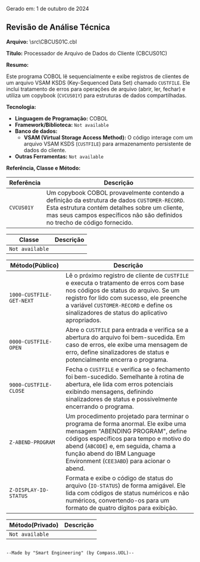 Gerado em: 1 de outubro de 2024

## Revisão de Análise Técnica

**Arquivo:**  \src\CBCUS01C.cbl

**Título:**  Processador de Arquivo de Dados do Cliente (CBCUS01C)

**Resumo:** 

Este programa COBOL lê sequencialmente e exibe registros de clientes de um arquivo VSAM KSDS (Key-Sequenced Data Set) chamado `CUSTFILE`. Ele inclui tratamento de erros para operações de arquivo (abrir, ler, fechar) e utiliza um copybook (`CVCUS01Y`) para estruturas de dados compartilhadas.

**Tecnologia:**

* **Linguagem de Programação:** COBOL
* **Framework/Biblioteca:** `Not available`
* **Banco de dados:**
  * **VSAM (Virtual Storage Access Method):** O código interage com um arquivo VSAM KSDS (`CUSTFILE`) para armazenamento persistente de dados do cliente. 
* **Outras Ferramentas:** `Not available`

**Referência, Classe e Método:**

| Referência | Descrição |
|---|---|
|  `CVCUS01Y` |  Um copybook COBOL provavelmente contendo a definição da estrutura de dados `CUSTOMER-RECORD`. Esta estrutura contém detalhes sobre um cliente, mas seus campos específicos não são definidos no trecho de código fornecido. |

| Classe | Descrição |
|---|---|
| `Not available` |  |

| Método(Público) | Descrição |
|---|---|
| `1000-CUSTFILE-GET-NEXT` | Lê o próximo registro de cliente de `CUSTFILE` e executa o tratamento de erros com base nos códigos de status do arquivo. Se um registro for lido com sucesso, ele preenche a variável `CUSTOMER-RECORD` e define os sinalizadores de status do aplicativo apropriados.  |
| `0000-CUSTFILE-OPEN` | Abre o `CUSTFILE` para entrada e verifica se a abertura do arquivo foi bem-sucedida. Em caso de erros, ele exibe uma mensagem de erro, define sinalizadores de status e potencialmente encerra o programa.  |
| `9000-CUSTFILE-CLOSE` |  Fecha o `CUSTFILE` e verifica se o fechamento foi bem-sucedido. Semelhante à rotina de abertura, ele lida com erros potenciais exibindo mensagens, definindo sinalizadores de status e possivelmente encerrando o programa.  |
| `Z-ABEND-PROGRAM` |  Um procedimento projetado para terminar o programa de forma anormal. Ele exibe uma mensagem "ABENDING PROGRAM", define códigos específicos para tempo e motivo do abend (`ABCODE`) e, em seguida, chama a função abend do IBM Language Environment (`CEE3ABD`) para acionar o abend.  |
| `Z-DISPLAY-IO-STATUS` |  Formata e exibe o código de status do arquivo (`IO-STATUS`) de forma amigável. Ele lida com códigos de status numéricos e não numéricos, convertendo-os para um formato de quatro dígitos para exibição. |

| Método(Privado) | Descrição |
|---|---|
| `Not available` |  |
```

--Made by "Smart Engineering" (by Compass.UOL)--